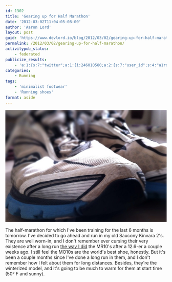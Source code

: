 ```yaml
---
id: 1302
title: 'Gearing up for Half Marathon'
date: '2012-03-02T11:04:05-08:00'
author: 'Aaron Lord'
layout: post
guid: 'https://www.devlord.io/blog/2012/03/02/gearing-up-for-half-marathon/'
permalink: /2012/03/02/gearing-up-for-half-marathon/
activitypub_status:
    - federated
publicize_results:
    - 'a:1:{s:7:"twitter";a:1:{i:246010580;a:2:{s:7:"user_id";s:4:"a1rd";s:7:"post_id";s:18:"175657763945463809";}}}'
categories:
    - Running
tags:
    - 'minimalist footwear'
    - 'Running shoes'
format: aside
---
```


<a href="/assets/img/2011/12/20111226-120702.jpg"><img class="alignnone size-full" src="/assets/img/2011/12/20111226-120702.jpg?w=584" alt="" /></a>

The half-marathon for which I've been training for the last 6 months is tomorrow. I've decided to go ahead and run in my old Saucony Kinvara 2's. They are well worn-in, and I don't remember ever cursing their very existence after a long run <a href="https://www.devlord.io/blog/2012/02/19/mr10-runners-world-editors-choice/">the way I did</a> the MR10's after a 12.6-er a couple weeks ago. I still feel the MO10s are the world's best shoe, honestly. But it's been a couple months since I've done a long run in them, and I don't remember how I felt about them for long distances. Besides, they're the winterized model, and it's going to be much to warm for them at start time (50° F and sunny).